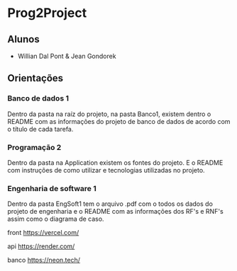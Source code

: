 # Prog2Project

## Alunos

- Willian Dal Pont & Jean Gondorek

## Orientações

### Banco de dados 1

Dentro da pasta na raíz do projeto, na pasta Banco1, existem dentro o README com as informações do projeto de banco de dados de acordo com o título de cada tarefa.

### Programação 2

Dentro da pasta na Application existem os fontes do projeto. E o README com instruções de como utilizar e tecnologias utilizadas no projeto.

### Engenharia de software 1

Dentro da pasta EngSoft1 tem o arquivo .pdf com o todos os dados do projeto de engenharia e o README com as informações dos RF's e RNF's assim como o diagrama de caso.

front https://vercel.com/

api https://render.com/

banco https://neon.tech/

